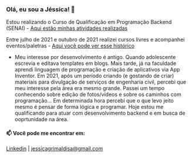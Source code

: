 ### Olá, eu sou a Jéssica! 👋

Estou realizando o Curso de Qualificação em Programação Backend (SENAI) - [Aqui estão minhas atividades realizadas](https://github.com/jessicagrimaldi/studies/tree/development/senaiAtividades) 

Entre julho de 2021 e outubro de 2021 realizei cursos livres e acompanhei eventos/paletras  - [Aqui você pode ver esse histórico](https://github.com/jessicagrimaldi/jessicagrimaldi/blob/main/historicoEmTech.md)

- Meu interesse por desenvolvimento é antigo. Quando adolescente escrevia e editava templates em blogs. Mais tarde, já na faculdade aprendi linguagem de programação e criação de aplicativos via App Inventor. Em 2021, após um período criando (e gostando de criar) materiais para divulgação de serviços de engenharia civil, percebi que meu interesse pela área era mesmo grande. Passei um tempo conhecendo sobre edição de fotos/vídeos e sobre os caminhos com programação... Em determinada hora percebi que o que levo jeito mesmo é pensar de forma lógica e programar. Hoje estou me qualificando para atuar com desenvolvimento backend e em busca de ooprtunidade na área.


#### 📫 Você pode me encontrar em:
[Linkedin](https://www.linkedin.com/in/jessicagrimaldi/) |
jessicagrimaldisa@gmail.com


<!--
**jessicagrimaldi/jessicagrimaldi** is a ✨ _special_ ✨ repository because its `README.md` (this file) appears on your GitHub profile.

Here are some ideas to get you started:

- 🔭 I’m currently working on ...
- 🌱 I’m currently learning ...
- 👯 I’m looking to collaborate on ...
- 🤔 I’m looking for help with ...
- 💬 Ask me about ...
- 📫 How to reach me: ...
- 😄 Pronouns: ...
- ⚡ Fun fact: ...
#### 🌱 Sobre meus estudos:
-->
